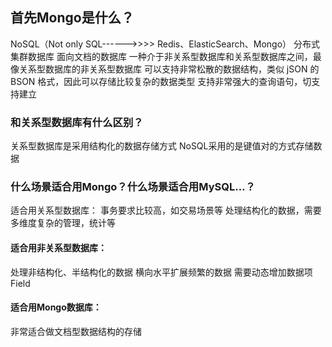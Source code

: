 ## 首先Mongo是什么？
NoSQL（Not only SQL------>>>> Redis、ElasticSearch、Mongo）
分布式集群数据库
面向文档的数据库
一种介于非关系型数据库和关系型数据库之间，最像关系型数据库的非关系型数据库
可以支持非常松散的数据结构，类似 jSON 的 BSON 格式，因此可以存储比较复杂的数据类型
支持非常强大的查询语句，切支持建立
### 和关系型数据库有什么区别？
关系型数据库是采用结构化的数据存储方式
NoSQL采用的是键值对的方式存储数据
### 什么场景适合用Mongo？什么场景适合用MySQL…？
适合用关系型数据库：
事务要求比较高，如交易场景等
处理结构化的数据，需要多维度复杂的管理，统计等
#### 适合用非关系型数据库：
处理非结构化、半结构化的数据
横向水平扩展频繁的数据
需要动态增加数据项Field
#### 适合用Mongo数据库：
非常适合做文档型数据结构的存储
